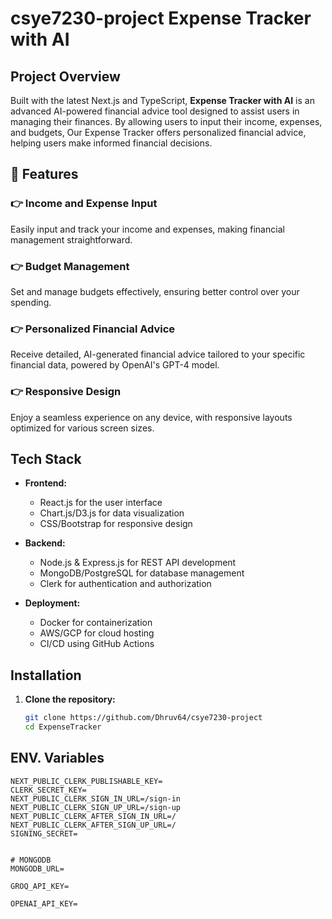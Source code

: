 # csye7230-project Expense Tracker with AI

## Project Overview

Built with the latest Next.js and TypeScript, **Expense Tracker with AI** is an advanced AI-powered financial advice tool designed to assist users in managing their finances. By allowing users to input their income, expenses, and budgets, Our Expense Tracker  offers personalized financial advice, helping users make informed financial decisions. 



## 🔋 Features

### 👉 Income and Expense Input
Easily input and track your income and expenses, making financial management straightforward.

### 👉 Budget Management
Set and manage budgets effectively, ensuring better control over your spending.

### 👉 Personalized Financial Advice
Receive detailed, AI-generated financial advice tailored to your specific financial data, powered by OpenAI's GPT-4 model.

### 👉 Responsive Design
Enjoy a seamless experience on any device, with responsive layouts optimized for various screen sizes.


## Tech Stack

- **Frontend:**
  - React.js for the user interface
  - Chart.js/D3.js for data visualization
  - CSS/Bootstrap for responsive design

- **Backend:**
  - Node.js & Express.js for REST API development
  - MongoDB/PostgreSQL for database management
  - Clerk for authentication and authorization

- **Deployment:**
  - Docker for containerization
  - AWS/GCP for cloud hosting
  - CI/CD using GitHub Actions

## Installation

1. **Clone the repository:**
   ```bash
   git clone https://github.com/Dhruv64/csye7230-project
   cd ExpenseTracker


## ENV. Variables


```
NEXT_PUBLIC_CLERK_PUBLISHABLE_KEY=
CLERK_SECRET_KEY=
NEXT_PUBLIC_CLERK_SIGN_IN_URL=/sign-in
NEXT_PUBLIC_CLERK_SIGN_UP_URL=/sign-up
NEXT_PUBLIC_CLERK_AFTER_SIGN_IN_URL=/
NEXT_PUBLIC_CLERK_AFTER_SIGN_UP_URL=/
SIGNING_SECRET=


# MONGODB
MONGODB_URL=

GROQ_API_KEY=

OPENAI_API_KEY=
